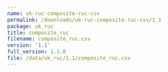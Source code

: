 ```yaml
---
name: uk-ruc-composite-ruc-csv
permalink: /downloads/uk-ruc-composite-ruc-csv/1_1
package: uk_ruc
title: composite_ruc
filename: composite_ruc.csv
version: '1.1'
full_version: 1.1.0
file: /data/uk_ruc/1.1/composite_ruc.csv
---
```


